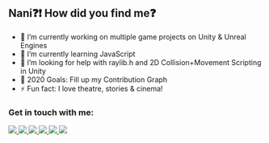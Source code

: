 ## Nani:question::exclamation: How did you find me:question:

- 🔭 I’m currently working on multiple game projects on Unity & Unreal Engines
- 🌱 I’m currently learning JavaScript
- 🤔 I’m looking for help with raylib.h and 2D Collision+Movement Scripting in Unity
- 🥅 2020 Goals: Fill up my Contribution Graph
- ⚡ Fun fact: I love theatre, stories & cinema!

### Get in touch with me:

<a href="https://www.instagram.com/kukkie.man/">
  <img src="https://img.shields.io/badge/Instagram-E4405F?style=for-the-badge&logo=instagram&logoColor=white" />
</a>

<a href="https://www.linkedin.com/in/rishabhkukreti/">
  <img src="https://img.shields.io/badge/LinkedIn-0077B5?style=for-the-badge&logo=linkedin&logoColor=white" />
</a>

<a href="https://kukkieman.itch.io/">
  <img src="https://img.shields.io/badge/Itch.io-FA5C5C?style=for-the-badge&logo=itch.io&logoColor=white" />
</a>

<a href="https://www.reddit.com/user/kukkieman">
  <img src="https://img.shields.io/badge/Reddit-FF4500?style=for-the-badge&logo=reddit&logoColor=white" />
</a>

<a href="https://github.com/kukkieman/">
  <img src="https://img.shields.io/badge/GitHub-100000?style=for-the-badge&logo=github&logoColor=white" />
</a>

<a href="https://www.youtube.com/watch?v=oAmvqFuMXoQ">
  <img src="https://img.shields.io/badge/YouTube-FF0000?style=for-the-badge&logo=youtube&logoColor=white" />
</a>

